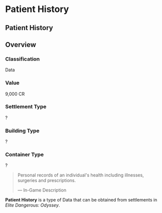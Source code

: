 # Patient History
## Patient History

## Overview

### Classification

Data

### Value

9,000 CR

### Settlement Type

?

### Building Type

?

### Container Type

?

> 
> 
> Personal records of an individual's health including illnesses, surgeries and prescriptions.
> 
> 
> — In-Game Description
> 

**Patient History** is a type of Data that can be obtained from settlements in *Elite Dangerous: Odyssey*.